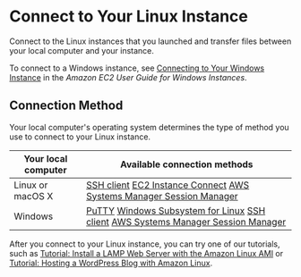 # Connect to Your Linux Instance<a name="AccessingInstances"></a>

Connect to the Linux instances that you launched and transfer files between your local computer and your instance\.

To connect to a Windows instance, see [Connecting to Your Windows Instance](https://docs.aws.amazon.com/AWSEC2/latest/WindowsGuide/connecting_to_windows_instance.html) in the *Amazon EC2 User Guide for Windows Instances*\.

## Connection Method<a name="connection-method"></a>

Your local computer's operating system determines the type of method you use to connect to your Linux instance\.


| Your local computer | Available connection methods | 
| --- | --- | 
|  Linux or macOS X  |  [SSH client](AccessingInstancesLinux.md) [EC2 Instance Connect](Connect-using-EC2-Instance-Connect.md) [AWS Systems Manager Session Manager](https://docs.aws.amazon.com/systems-manager/latest/userguide/session-manager.html)  | 
|  Windows  |  [PuTTY](putty.md) [Windows Subsystem for Linux](WSL.md) [SSH client](AccessingInstancesLinux.md) [AWS Systems Manager Session Manager](https://docs.aws.amazon.com/systems-manager/latest/userguide/session-manager.html)  | 

After you connect to your Linux instance, you can try one of our tutorials, such as [Tutorial: Install a LAMP Web Server with the Amazon Linux AMI](install-LAMP.md) or [Tutorial: Hosting a WordPress Blog with Amazon Linux](hosting-wordpress.md)\.